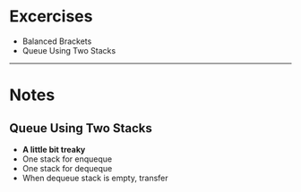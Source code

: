 # Excercises
- Balanced Brackets
- Queue Using Two Stacks

---
# Notes
## Queue Using Two Stacks
- **A little bit treaky**
- One stack for enqueque
- One stack for dequeque
- When dequeue stack is empty, transfer 
